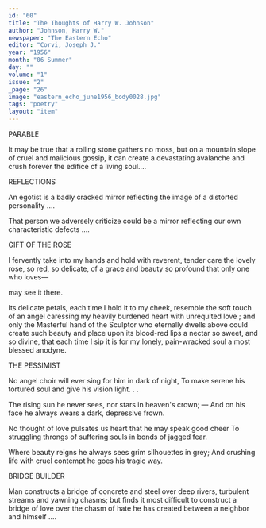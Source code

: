 ```yaml
---
id: "60"
title: "The Thoughts of Harry W. Johnson"
author: "Johnson, Harry W."
newspaper: "The Eastern Echo"
editor: "Corvi, Joseph J."
year: "1956"
month: "06 Summer"
day: ""
volume: "1"
issue: "2"
_page: "26"
image: "eastern_echo_june1956_body0028.jpg"
tags: "poetry"
layout: "item"
---
```

PARABLE

It may be true
that a rolling stone
gathers no moss,
but on a mountain slope
of cruel and malicious gossip,
it can create
a devastating avalanche
and crush forever
the edifice of a living soul....

REFLECTIONS

An egotist is a badly cracked mirror
reflecting the image
of a distorted personality ....

That person we adversely criticize
could be a mirror
reflecting our own characteristic defects ....

GIFT OF THE ROSE

I fervently take into my hands
and hold with reverent, tender care
the lovely rose, so red, so delicate,
of a grace and beauty so profound
that only one who loves—

may see it there.

Its delicate petals,
each time I hold it to my cheek,
resemble the soft touch of an angel
caressing my heavily burdened heart
with unrequited love ;
and only the Masterful hand
of the Sculptor
who eternally dwells above
could create such beauty
and place upon its blood-red lips
a nectar so sweet, and so divine,
that each time I sip
it is for my lonely, pain-wracked soul
a most blessed anodyne.

THE PESSIMIST

No angel choir will ever sing
for him in dark of night,
To make serene his tortured soul
and give his vision light. . .

The rising sun he never sees,
nor stars in heaven's crown; —
And on his face he always wears
a dark, depressive frown.

No thought of love pulsates us heart
that he may speak good cheer
To struggling throngs of suffering souls
in bonds of jagged fear.

Where beauty reigns he always sees
grim silhouettes in grey;
And crushing life with cruel contempt
he goes his tragic way.

BRIDGE BUILDER

Man constructs a bridge
of concrete and steel
over deep rivers, turbulent streams
and yawning chasms;
but finds it most difficult
to construct a bridge of love
over the chasm of hate he has created
between a neighbor and himself ....
